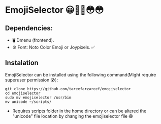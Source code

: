 
# EmojiSelector 😀🍑🍆😳😳

## Dependencies:
- 🖥️ Dmenu (frontend).
- ☮️  Font: Noto Color Emoji or Joypixels. ✅

## Instalation

EmojiSelector can be installed using the following command(Might require superuser permission 😰):

```
git clone https://github.com/tareefarzareef/emojiselector  
cd emojiselector
sudo mv emojiselector /usr/bin
mv unicode ~/scripts/
```

* Requires scripts folder in the home directory or can be altered the "unicode" file location by changing the emojiselector file 😄

